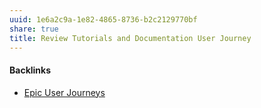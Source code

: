 ```yaml
---
uuid: 1e6a2c9a-1e82-4865-8736-b2c2129770bf
share: true
title: Review Tutorials and Documentation User Journey
---
```

#### Backlinks

* [Epic User Journeys](/c81f0da9-8d82-4176-8458-cfb3d06924c4)